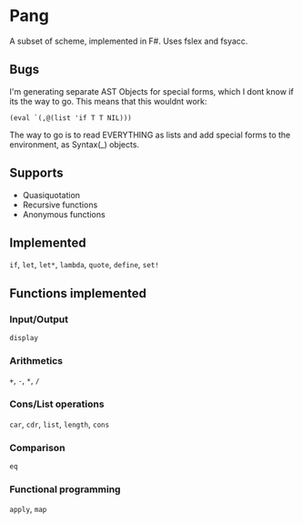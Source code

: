 # Pang

A subset of scheme, implemented in F#.
Uses fslex and fsyacc.

## Bugs

I'm generating separate AST Objects for special forms, which I dont know if its
the way to go. This means that this wouldnt work:

```
(eval `(,@(list 'if T T NIL)))
```

The way to go is to read EVERYTHING as lists and add special forms to the environment,
as Syntax(_) objects.

## Supports

* Quasiquotation
* Recursive functions
* Anonymous functions

## Implemented

`if`, `let`, `let*`, `lambda`, `quote`, `define`, `set!`

## Functions implemented

### Input/Output

`display`

### Arithmetics

`+`, `-`, `*`, `/`

### Cons/List operations

`car`, `cdr`, `list`, `length`, `cons`

### Comparison

`eq`

### Functional programming

`apply`, `map`